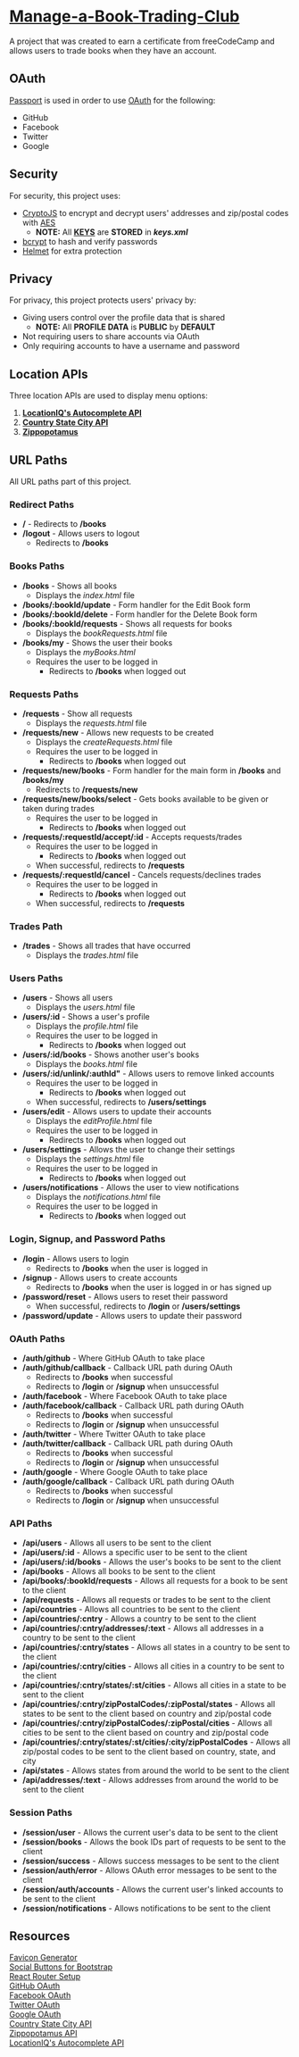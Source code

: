 # [Manage-a-Book-Trading-Club](https://www.freecodecamp.org/learn/coding-interview-prep/take-home-projects/manage-a-book-trading-club)

A project that was created to earn a certificate from freeCodeCamp and allows users to trade books when they have an account.

## OAuth

[Passport](https://www.passportjs.org/) is used in order to use [OAuth](https://en.wikipedia.org/wiki/OAuth) for the following:

- GitHub
- Facebook
- Twitter
- Google

## Security

For security, this project uses:

- [CryptoJS](https://cryptojs.gitbook.io/docs/) to encrypt and decrypt users' addresses and zip/postal codes with [AES](https://cryptojs.gitbook.io/docs/#ciphers)
  - **NOTE:** All **[KEYS](<https://en.wikipedia.org/wiki/Key_(cryptography)>)** are **STORED** in _**keys.xml**_
- [bcrypt](https://www.npmjs.com/package/bcrypt) to hash and verify passwords
- [Helmet](https://www.npmjs.com/package/helmet) for extra protection

## Privacy

For privacy, this project protects users' privacy by:

- Giving users control over the profile data that is shared
  - **NOTE:** All **PROFILE DATA** is **PUBLIC** by **DEFAULT**
- Not requiring users to share accounts via OAuth
- Only requiring accounts to have a username and password

## Location APIs

Three location APIs are used to display menu options:

1. **[LocationIQ's Autocomplete API](https://locationiq.com/sandbox/geocoding/autocomplete)**
2. **[Country State City API](https://countrystatecity.in/)**
3. **[Zippopotamus](https://zippopotam.us/)**

## URL Paths

All URL paths part of this project.

### Redirect Paths

- **/** - Redirects to **/books**
- **/logout** - Allows users to logout
  - Redirects to **/books**

### Books Paths

- **/books** - Shows all books
  - Displays the _index.html_ file
- **/books/:bookId/update** - Form handler for the Edit Book form
- **/books/:bookId/delete** - Form handler for the Delete Book form
- **/books/:bookId/requests** - Shows all requests for books
  - Displays the _bookRequests.html_ file
- **/books/my** - Shows the user their books
  - Displays the _myBooks.html_
  - Requires the user to be logged in
    - Redirects to **/books** when logged out

### Requests Paths

- **/requests** - Show all requests
  - Displays the _requests.html_ file
- **/requests/new** - Allows new requests to be created
  - Displays the _createRequests.html_ file
  - Requires the user to be logged in
    - Redirects to **/books** when logged out
- **/requests/new/books** - Form handler for the main form in **/books** and **/books/my**
  - Redirects to **/requests/new**
- **/requests/new/books/select** - Gets books available to be given or taken during trades
  - Requires the user to be logged in
    - Redirects to **/books** when logged out
- **/requests/:requestId/accept/:id** - Accepts requests/trades
  - Requires the user to be logged in
    - Redirects to **/books** when logged out
  - When successful, redirects to **/requests**
- **/requests/:requestId/cancel** - Cancels requests/declines trades
  - Requires the user to be logged in
    - Redirects to **/books** when logged out
  - When successful, redirects to **/requests**

### Trades Path

- **/trades** - Shows all trades that have occurred
  - Displays the _trades.html_ file

### Users Paths

- **/users** - Shows all users
  - Displays the _users.html_ file
- **/users/:id** - Shows a user's profile
  - Displays the _profile.html_ file
  - Requires the user to be logged in
    - Redirects to **/books** when logged out
- **/users/:id/books** - Shows another user's books
  - Displays the _books.html_ file
- **/users/:id/unlink/:authId"** - Allows users to remove linked accounts
  - Requires the user to be logged in
    - Redirects to **/books** when logged out
  - When successful, redirects to **/users/settings**
- **/users/edit** - Allows users to update their accounts
  - Displays the _editProfile.html_ file
  - Requires the user to be logged in
    - Redirects to **/books** when logged out
- **/users/settings** - Allows the user to change their settings
  - Displays the _settings.html_ file
  - Requires the user to be logged in
    - Redirects to **/books** when logged out
- **/users/notifications** - Allows the user to view notifications
  - Displays the _notifications.html_ file
  - Requires the user to be logged in
    - Redirects to **/books** when logged out

### Login, Signup, and Password Paths

- **/login** - Allows users to login
  - Redirects to **/books** when the user is logged in
- **/signup** - Allows users to create accounts
  - Redirects to **/books** when the user is logged in or has signed up
- **/password/reset** - Allows users to reset their password
  - When successful, redirects to **/login** or **/users/settings**
- **/password/update** - Allows users to update their password

### OAuth Paths

- **/auth/github** - Where GitHub OAuth to take place
- **/auth/github/callback** - Callback URL path during OAuth
  - Redirects to **/books** when successful
  - Redirects to **/login** or **/signup** when unsuccessful
- **/auth/facebook** - Where Facebook OAuth to take place
- **/auth/facebook/callback** - Callback URL path during OAuth
  - Redirects to **/books** when successful
  - Redirects to **/login** or **/signup** when unsuccessful
- **/auth/twitter** - Where Twitter OAuth to take place
- **/auth/twitter/callback** - Callback URL path during OAuth
  - Redirects to **/books** when successful
  - Redirects to **/login** or **/signup** when unsuccessful
- **/auth/google** - Where Google OAuth to take place
- **/auth/google/callback** - Callback URL path during OAuth
  - Redirects to **/books** when successful
  - Redirects to **/login** or **/signup** when unsuccessful

### API Paths

- **/api/users** - Allows all users to be sent to the client
- **/api/users/:id** - Allows a specific user to be sent to the client
- **/api/users/:id/books** - Allows the user's books to be sent to the client
- **/api/books** - Allows all books to be sent to the client
- **/api/books/:bookId/requests** - Allows all requests for a book to be sent to the client
- **/api/requests** - Allows all requests or trades to be sent to the client
- **/api/countries** - Allows all countries to be sent to the client
- **/api/countries/:cntry** - Allows a country to be sent to the client
- **/api/countries/:cntry/addresses/:text** - Allows all addresses in a country to be sent to the client
- **/api/countries/:cntry/states** - Allows all states in a country to be sent to the client
- **/api/countries/:cntry/cities** - Allows all cities in a country to be sent to the client
- **/api/countries/:cntry/states/:st/cities** - Allows all cities in a state to be sent to the client
- **/api/countries/:cntry/zipPostalCodes/:zipPostal/states** - Allows all states to be sent to the client based on country and zip/postal code
- **/api/countries/:cntry/zipPostalCodes/:zipPostal/cities** - Allows all cities to be sent to the client based on country and zip/postal code
- **/api/countries/:cntry/states/:st/cities/:city/zipPostalCodes** - Allows all zip/postal codes to be sent to the client based on country, state, and city
- **/api/states** - Allows states from around the world to be sent to the client
- **/api/addresses/:text** - Allows addresses from around the world to be sent to the client

### Session Paths

- **/session/user** - Allows the current user's data to be sent to the client
- **/session/books** - Allows the book IDs part of requests to be sent to the client
- **/session/success** - Allows success messages to be sent to the client
- **/session/auth/error** - Allows OAuth error messages to be sent to the client
- **/session/auth/accounts** - Allows the current user's linked accounts to be sent to the client
- **/session/notifications** - Allows notifications to be sent to the client

## Resources

[Favicon Generator](https://favicon.io/favicon-generator/) \
[Social Buttons for Bootstrap](https://lipis.github.io/bootstrap-social/) \
[React Router Setup](https://www.pluralsight.com/guides/using-react-router-with-cdn-links) \
[GitHub OAuth](https://docs.github.com/en/developers/apps/building-oauth-apps/creating-an-oauth-app) \
[Facebook OAuth](https://www.twilio.com/blog/facebook-oauth-login-node-js-app-passport-js) \
[Twitter OAuth](https://medium.com/swlh/setting-up-twitter-oauth-with-node-and-passport-js-2298296b237c) \
[Google OAuth](https://dev.to/asim_ansari7/setting-up-social-logins-with-node-js-and-passport-js-1m16) \
[Country State City API](https://countrystatecity.in/docs/) \
[Zippopotamus API](https://docs.zippopotam.us/) \
[LocationIQ's Autocomplete API](https://locationiq.com/docs#autocomplete)
